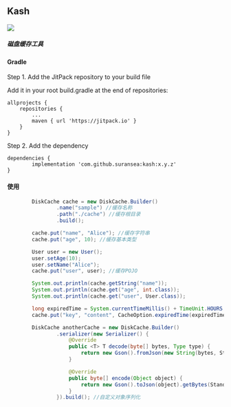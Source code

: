 ## Kash

[![](https://jitpack.io/v/suransea/kash.svg?style=flat-square)](https://jitpack.io/#suransea/kash)

##### 磁盘缓存工具

#### Gradle

Step 1. Add the JitPack repository to your build file

Add it in your root build.gradle at the end of repositories:

	allprojects {
		repositories {
			...
			maven { url 'https://jitpack.io' }
		}
	}

Step 2. Add the dependency

	dependencies {
	        implementation 'com.github.suransea:kash:x.y.z'
	}
	
#### 使用


```java
        DiskCache cache = new DiskCache.Builder()
                .name("sample") //缓存名称
                .path("./cache") //缓存根目录
                .build();

        cache.put("name", "Alice"); //缓存字符串
        cache.put("age", 10); //缓存基本类型

        User user = new User();
        user.setAge(10);
        user.setName("Alice");
        cache.put("user", user); //缓存POJO

        System.out.println(cache.getString("name"));
        System.out.println(cache.get("age", int.class));
        System.out.println(cache.get("user", User.class));

        long expiredTime = System.currentTimeMillis() + TimeUnit.HOURS.toMillis(1);
        cache.put("key", "content", CacheOption.expiredTime(expiredTime)); //设置过期时间

        DiskCache anotherCache = new DiskCache.Builder()
                .serializer(new Serializer() {
                    @Override
                    public <T> T decode(byte[] bytes, Type type) {
                        return new Gson().fromJson(new String(bytes, StandardCharsets.UTF_8), type);
                    }

                    @Override
                    public byte[] encode(Object object) {
                        return new Gson().toJson(object).getBytes(StandardCharsets.UTF_8);
                    }
                }).build(); //自定义对象序列化
```